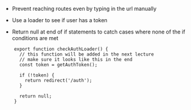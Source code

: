 - Prevent reaching routes even by typing in the url manually
- Use a loader to see if user has a token

- Return null at end of if statements to catch cases where none of the if conditions are met

```JS
    export function checkAuthLoader() {
      // this function will be added in the next lecture
      // make sure it looks like this in the end
      const token = getAuthToken();
      
      if (!token) {
        return redirect('/auth');
      }
     
      return null;
    }
```